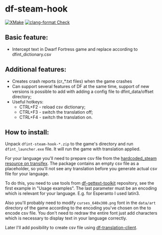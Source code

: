 # df-steam-hook

[![XMake](https://github.com/dfint/df-steam-hook/actions/workflows/xmake.yml/badge.svg)](https://github.com/dfint/df-steam-hook/actions/workflows/xmake.yml)
[![clang-format Check](https://github.com/dfint/df-steam-hook/actions/workflows/clang-format-check.yml/badge.svg)](https://github.com/dfint/df-steam-hook/actions/workflows/clang-format-check.yml)

## Basic feature:

- Intercept text in Dwarf Fortress game and replace according to dfint_dictionary.csv

## Additional features:

- Creates crash reports (cr_*.txt files) when the game crashes
- Can support several features of DF at the same time, support of new versions is possible to add with adding a config file to dfint_data/offset directory;
- Useful hotkeys:
  - CTRL+F2 - reload csv dictionary;
  - CTRL+F3 - switch the translation off;
  - CTRL+F4 - switch the translation on.

## How to install:

Unpack `dfint-steam-hook-*.zip` to the game's directory and run `dfint_launcher.exe` file. It will run the game with translation applied.

For your language you'll need to prepare csv file from the [hardcoded_steam resource on transifex](https://www.transifex.com/dwarf-fortress-translation/dwarf-fortress-steam/hardcoded_steam/). The package contains an empty csv file as a placeholder, so you'll not see any translation before you generate actual csv file for your language.

To do this, you need to use tools from [df-gettext-toolkit](https://github.com/dfint/df-gettext-toolkit) repository, see the first example in "Usage examples". The last parameter must be an encoding which is relevant for your language. E.g. for Esperanto I used latin3.

Also you'll probably need to modify `curses_640x300.png` font in the `data/art` directory of the game according to the encoding you've chosen on the to encode csv file. You don't need to redraw the entire font just add characters which is necessary to display text in your language correctly.

Later I'll add posibility to create csv file using [df-translation-client](https://github.com/dfint/df-translation-client).
